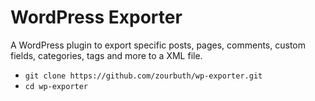 # WordPress Exporter

A WordPress plugin to export specific posts, pages, comments, custom fields, categories, tags and more to a XML file.


- `git clone https://github.com/zourbuth/wp-exporter.git`
- `cd wp-exporter`
